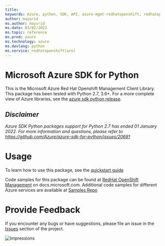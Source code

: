 ```yaml
---
title: 
keywords: Azure, python, SDK, API, azure-mgmt-redhatopenshift, redhatopenshift(aro)
author: mayurid
ms.author: mayurid
ms.date: 03/02/2022
ms.topic: reference
ms.prod: azure
ms.technology: azure
ms.devlang: python
ms.service: redhatopenshift(aro)
---
```

# Microsoft Azure SDK for Python

This is the Microsoft Azure Red Hat Openshift Management Client Library.
This package has been tested with Python 2.7, 3.6+.
For a more complete view of Azure libraries, see the [azure sdk python release](https://aka.ms/azsdk/python/all).


## _Disclaimer_

_Azure SDK Python packages support for Python 2.7 has ended 01 January 2022. For more information and questions, please refer to https://github.com/Azure/azure-sdk-for-python/issues/20691_

# Usage


To learn how to use this package, see the [quickstart guide](https://aka.ms/azsdk/python/mgmt)


Code samples for this package can be found at [RedHat OpenShift Management](https://docs.microsoft.com/samples/browse/?languages=python&term=Getting%20started%20-%20Managing&terms=Getting%20started%20-%20Managing) on docs.microsoft.com.
Additional code samples for different Azure services are available at [Samples Repo](https://aka.ms/azsdk/python/mgmt/samples)


# Provide Feedback

If you encounter any bugs or have suggestions, please file an issue in the
[Issues](https://github.com/Azure/azure-sdk-for-python/issues)
section of the project. 


![Impressions](https://azure-sdk-impressions.azurewebsites.net/api/impressions/azure-sdk-for-python%2Fazure-mgmt-redhatopenshift%2FREADME.png)

